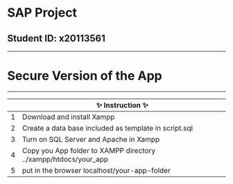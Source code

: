 # SAP Project
## Student ID: x20113561
---
# Secure Version of the App
***
||✨ Instruction ✨|
| ------ | ------ |
|1| Download and install Xampp |
|2| Create a data base included as template in script.sql|
|3| Turn on SQL Server and Apache in Xampp|
|4| Copy you App folder to XAMPP directory ../xampp/htdocs/your_app|
|5| put in the browser localhost/your-app-folder|